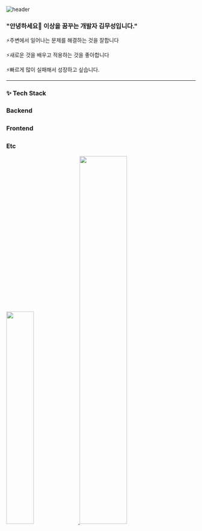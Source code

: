 ![header](https://capsule-render.vercel.app/api?type=soft&color=auto&height=200&section=header&text=Musung&fontSize=90)
### "안녕하세요👋 이상을 꿈꾸는 개발자 김무성입니다."

⚡️주변에서 일어나는 문제를 해결하는 것을 잘합니다

⚡️새로운 것을 배우고 적용하는 것을 좋아합니다

⚡️빠르게 많이 실패해서 성장하고 싶습니다.
***
### ✨ Tech Stack
### Backend　   
### Frontend　
### Etc　      
<a href="s">
  <img src="https://github-readme-stats.vercel.app/api/top-langs/?username=Musung1&layout=compact&theme=tokyonight" width="38%" />
</a>
<a href="s">
  <img src="https://github-readme-stats.vercel.app/api?username=Musung1&theme=tokyonight&show_icons=true" width="50%" />
</a>
